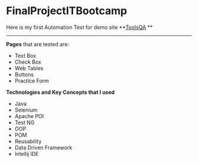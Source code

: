 # FinalProjectITBootcamp

Here is my first Automation Test for demo site **[ToolsQA](https://demoqa.com/) **
***
**Pages** that are tested are: 

- Text Box
- Check Box
- Web Tables
- Buttons
- Practice Form

 **Technologies and Key Concepts that I used**
- Java
- Selenium
- Apache POI
- Test NG
- OOP
- POM
- Reusability
- Data Driven Framework
- Intellij IDE
  <br>
  <br>
